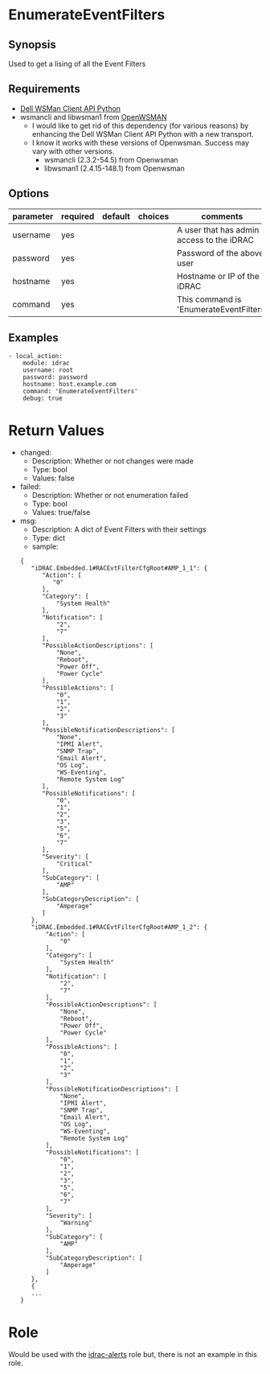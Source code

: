 # EnumerateEventFilters

## Synopsis

Used to get a lising of all the Event Filters

## Requirements

* [Dell WSMan Client API Python](https://github.com/hbeatty/dell-wsman-client-api-python)
* wsmancli and libwsman1 from [OpenWSMAN](https://openwsman.github.io/)
  * I would like to get rid of this dependency (for various reasons) by enhancing the Dell WSMan Client API Python with a new transport.
  * I know it works with these versions of Openwsman. Success may vary with other versions.
    * wsmancli (2.3.2-54.5) from Openwsman
    * libwsman1 (2.4.15-148.1) from Openwsman

## Options

| parameter   | required | default | choices   | comments                                      |
| ---------   | -------- | ------- | -------   | --------                                      |
| username    | yes      |         |           | A user that has admin access to the iDRAC     |
| password    | yes      |         |           | Password of the above user                    |
| hostname    | yes      |         |           | Hostname or IP of the iDRAC                   |
| command     | yes      |         |           | This command is 'EnumerateEventFilters'       |

## Examples

```
- local_action: 
    module: idrac
    username: root
    password: password
    hostname: host.example.com
    command: 'EnumerateEventFilters'
    debug: true
```

# Return Values

* changed:
  * Description: Whether or not changes were made
  * Type: bool
  * Values: false
* failed:
  * Description: Whether or not enumeration failed
  * Type: bool
  * Values: true/false
* msg:
  * Description: A dict of Event Filters with their settings
  * Type: dict
  * sample:
  ```
  {
     "iDRAC.Embedded.1#RACEvtFilterCfgRoot#AMP_1_1": {
        "Action": [
           "0"
        ], 
        "Category": [
            "System Health"
        ], 
        "Notification": [
            "2", 
            "7"
        ], 
        "PossibleActionDescriptions": [
            "None", 
            "Reboot", 
            "Power Off", 
            "Power Cycle"
        ], 
        "PossibleActions": [
            "0", 
            "1", 
            "2", 
            "3"
        ], 
        "PossibleNotificationDescriptions": [
            "None", 
            "IPMI Alert", 
            "SNMP Trap", 
            "Email Alert", 
            "OS Log", 
            "WS-Eventing", 
            "Remote System Log"
        ], 
        "PossibleNotifications": [
            "0", 
            "1", 
            "2", 
            "3", 
            "5", 
            "6", 
            "7"
        ], 
        "Severity": [
            "Critical"
        ], 
        "SubCategory": [
            "AMP"
        ], 
        "SubCategoryDescription": [
            "Amperage"
        ]
     }, 
     "iDRAC.Embedded.1#RACEvtFilterCfgRoot#AMP_1_2": {
         "Action": [
             "0"
         ], 
         "Category": [
             "System Health"
         ], 
         "Notification": [
             "2", 
             "7"
         ], 
         "PossibleActionDescriptions": [
             "None", 
             "Reboot", 
             "Power Off", 
             "Power Cycle"
         ], 
         "PossibleActions": [
             "0", 
             "1", 
             "2", 
             "3"
         ], 
         "PossibleNotificationDescriptions": [
             "None", 
             "IPMI Alert", 
             "SNMP Trap", 
             "Email Alert", 
             "OS Log", 
             "WS-Eventing", 
             "Remote System Log"
         ], 
         "PossibleNotifications": [
             "0", 
             "1", 
             "2", 
             "3", 
             "5", 
             "6", 
             "7"
         ], 
         "Severity": [
             "Warning"
         ], 
         "SubCategory": [
             "AMP"
         ], 
         "SubCategoryDescription": [
             "Amperage"
         ]
     },
     {
     ...
  } 

  ```

# Role

Would be used with the [idrac-alerts](https://github.com/hbeatty/idrac-alerts) role but, there is not an example in this role.



